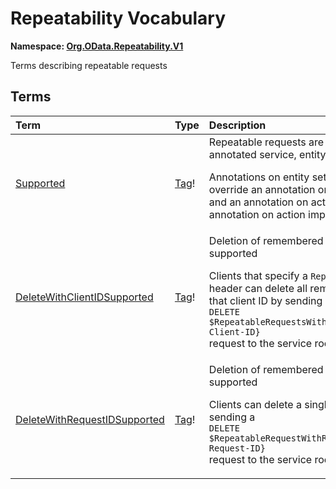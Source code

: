 # Repeatability Vocabulary
**Namespace: [Org.OData.Repeatability.V1](Org.OData.Repeatability.V1.xml)**

Terms describing repeatable requests


## Terms

Term|Type|Description
:---|:---|:----------
[Supported](Org.OData.Repeatability.V1.xml#L69)|[Tag](Org.OData.Core.V1.md#Tag)!|<a name="Supported"></a>Repeatable requests are supported for the annotated service, entity set, or action<p>Annotations on entity set or action import level override an annotation on entity container level, and an annotation on action level override an annotation on action import level.</p>
[DeleteWithClientIDSupported](Org.OData.Repeatability.V1.xml#L74)|[Tag](Org.OData.Core.V1.md#Tag)!|<a name="DeleteWithClientIDSupported"></a>Deletion of remembered requests by client ID is supported<p>Clients that specify a `RepeatabilityClientID` header can delete all remembered requests for that client ID by sending a<br/>`DELETE $RepeatableRequestsWithClientID/{Repeatability-Client-ID}`<br/>request to the service root.</p>
[DeleteWithRequestIDSupported](Org.OData.Repeatability.V1.xml#L85)|[Tag](Org.OData.Core.V1.md#Tag)!|<a name="DeleteWithRequestIDSupported"></a>Deletion of remembered requests by request ID is supported<p>Clients can delete a single remembered request by sending a<br/>`DELETE $RepeatableRequestWithRequestID/{Repeatability-Request-ID}`<br/>request to the service root.</p>

